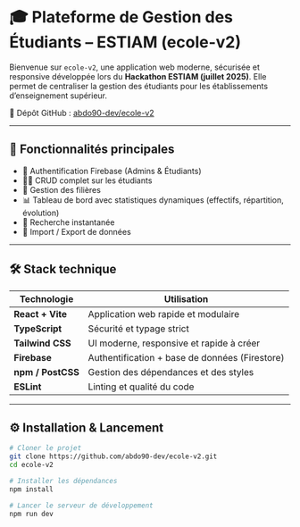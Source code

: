 # 🎓 Plateforme de Gestion des Étudiants – ESTIAM (ecole-v2)

Bienvenue sur `ecole-v2`, une application web moderne, sécurisée et responsive développée lors du **Hackathon ESTIAM (juillet 2025)**. Elle permet de centraliser la gestion des étudiants pour les établissements d’enseignement supérieur.

🔗 Dépôt GitHub : [abdo90-dev/ecole-v2](https://github.com/abdo90-dev/ecole-v2)

---

## 🚀 Fonctionnalités principales

- 🔐 Authentification Firebase (Admins & Étudiants)
- 🧑‍🎓 CRUD complet sur les étudiants
- 🏫 Gestion des filières
- 📊 Tableau de bord avec statistiques dynamiques (effectifs, répartition, évolution)
- 🔎 Recherche instantanée
- 📁 Import / Export de données

---

## 🛠️ Stack technique

| Technologie       | Utilisation                                |
|-------------------|---------------------------------------------|
| **React + Vite**  | Application web rapide et modulaire         |
| **TypeScript**    | Sécurité et typage strict                   |
| **Tailwind CSS**  | UI moderne, responsive et rapide à créer    |
| **Firebase**      | Authentification + base de données (Firestore) |
| **npm / PostCSS** | Gestion des dépendances et des styles       |
| **ESLint**        | Linting et qualité du code                  |

---

## ⚙️ Installation & Lancement

```bash
# Cloner le projet
git clone https://github.com/abdo90-dev/ecole-v2.git
cd ecole-v2

# Installer les dépendances
npm install

# Lancer le serveur de développement
npm run dev

